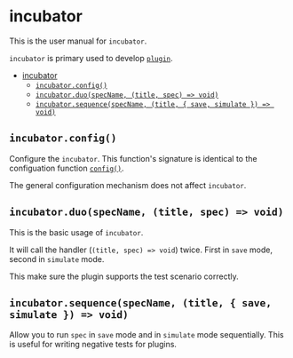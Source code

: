 # incubator

This is the user manual for `incubator`.

`incubator` is primary used to develop [`plugin`](./plugin.md).

- [incubator](#incubator)
  - [`incubator.config()`](#incubatorconfig)
  - [`incubator.duo(specName, (title, spec) => void)`](#incubatorduospecname-title-spec--void)
  - [`incubator.sequence(specName, (title, { save, simulate }) => void)`](#incubatorsequencespecname-title--save-simulate---void)

## `incubator.config()`

Configure the `incubator`.
This function's signature is identical to the configuation function [`config()`](./configuration.md#using-config).

The general configuration mechanism does not affect `incubator`.

## `incubator.duo(specName, (title, spec) => void)`

This is the basic usage of `incubator`.

It will call the handler (`(title, spec) => void`) twice.
First in `save` mode, second in `simulate` mode.

This make sure the plugin supports the test scenario correctly.

## `incubator.sequence(specName, (title, { save, simulate }) => void)`

Allow you to run `spec` in `save` mode and in `simulate` mode sequentially.
This is useful for writing negative tests for plugins.
